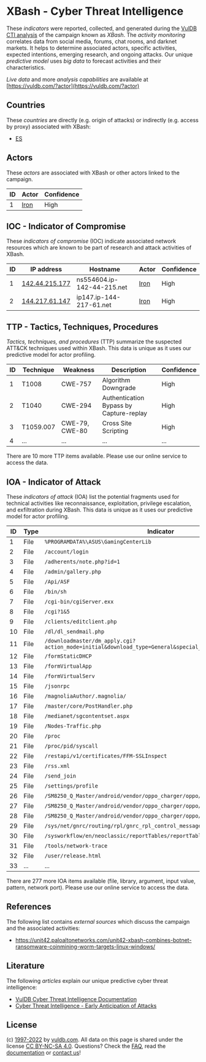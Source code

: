 # XBash - Cyber Threat Intelligence

These _indicators_ were reported, collected, and generated during the [VulDB CTI analysis](https://vuldb.com/?kb.cti) of the campaign known as _XBash_. The _activity monitoring_ correlates data from social media, forums, chat rooms, and darknet markets. It helps to determine associated actors, specific activities, expected intentions, emerging research, and ongoing attacks. Our unique _predictive model_ uses _big data_ to forecast activities and their characteristics.

_Live data_ and more _analysis capabilities_ are available at [https://vuldb.com/?actor](https://vuldb.com/?actor)

## Countries

These _countries_ are directly (e.g. origin of attacks) or indirectly (e.g. access by proxy) associated with XBash:

* [ES](https://vuldb.com/?country.es)

## Actors

These _actors_ are associated with XBash or other actors linked to the campaign.

ID | Actor | Confidence
-- | ----- | ----------
1 | [Iron](https://vuldb.com/?actor.iron) | High

## IOC - Indicator of Compromise

These _indicators of compromise_ (IOC) indicate associated network resources which are known to be part of research and attack activities of XBash.

ID | IP address | Hostname | Actor | Confidence
-- | ---------- | -------- | ----- | ----------
1 | [142.44.215.177](https://vuldb.com/?ip.142.44.215.177) | ns554604.ip-142-44-215.net | [Iron](https://vuldb.com/?actor.iron) | High
2 | [144.217.61.147](https://vuldb.com/?ip.144.217.61.147) | ip147.ip-144-217-61.net | [Iron](https://vuldb.com/?actor.iron) | High

## TTP - Tactics, Techniques, Procedures

_Tactics, techniques, and procedures_ (TTP) summarize the suspected ATT&CK techniques used within XBash. This data is unique as it uses our predictive model for actor profiling.

ID | Technique | Weakness | Description | Confidence
-- | --------- | -------- | ----------- | ----------
1 | T1008 | CWE-757 | Algorithm Downgrade | High
2 | T1040 | CWE-294 | Authentication Bypass by Capture-replay | High
3 | T1059.007 | CWE-79, CWE-80 | Cross Site Scripting | High
4 | ... | ... | ... | ...

There are 10 more TTP items available. Please use our online service to access the data.

## IOA - Indicator of Attack

These _indicators of attack_ (IOA) list the potential fragments used for technical activities like reconnaissance, exploitation, privilege escalation, and exfiltration during XBash. This data is unique as it uses our predictive model for actor profiling.

ID | Type | Indicator | Confidence
-- | ---- | --------- | ----------
1 | File | `%PROGRAMDATA%\ASUS\GamingCenterLib` | High
2 | File | `/account/login` | High
3 | File | `/adherents/note.php?id=1` | High
4 | File | `/admin/gallery.php` | High
5 | File | `/Api/ASF` | Medium
6 | File | `/bin/sh` | Low
7 | File | `/cgi-bin/cgiServer.exx` | High
8 | File | `/cgi?1&5` | Medium
9 | File | `/clients/editclient.php` | High
10 | File | `/dl/dl_sendmail.php` | High
11 | File | `/downloadmaster/dm_apply.cgi?action_mode=initial&download_type=General&special_cgi=get_language` | High
12 | File | `/formStaticDHCP` | High
13 | File | `/formVirtualApp` | High
14 | File | `/formVirtualServ` | High
15 | File | `/jsonrpc` | Medium
16 | File | `/magnoliaAuthor/.magnolia/` | High
17 | File | `/master/core/PostHandler.php` | High
18 | File | `/medianet/sgcontentset.aspx` | High
19 | File | `/Nodes-Traffic.php` | High
20 | File | `/proc` | Low
21 | File | `/proc/pid/syscall` | High
22 | File | `/restapi/v1/certificates/FFM-SSLInspect` | High
23 | File | `/rss.xml` | Medium
24 | File | `/send_join` | Medium
25 | File | `/settings/profile` | High
26 | File | `/SM8250_Q_Master/android/vendor/oppo_charger/oppo/charger_ic/oppo_mp2650.c` | High
27 | File | `/SM8250_Q_Master/android/vendor/oppo_charger/oppo/oppo_charger.c` | High
28 | File | `/SM8250_Q_Master/android/vendor/oppo_charger/oppo/oppo_vooc.c` | High
29 | File | `/sys/net/gnrc/routing/rpl/gnrc_rpl_control_messages.c` | High
30 | File | `/sysworkflow/en/neoclassic/reportTables/reportTables_Ajax` | High
31 | File | `/tools/network-trace` | High
32 | File | `/user/release.html` | High
33 | ... | ... | ...

There are 277 more IOA items available (file, library, argument, input value, pattern, network port). Please use our online service to access the data.

## References

The following list contains _external sources_ which discuss the campaign and the associated activities:

* https://unit42.paloaltonetworks.com/unit42-xbash-combines-botnet-ransomware-coinmining-worm-targets-linux-windows/

## Literature

The following _articles_ explain our unique predictive cyber threat intelligence:

* [VulDB Cyber Threat Intelligence Documentation](https://vuldb.com/?kb.cti)
* [Cyber Threat Intelligence - Early Anticipation of Attacks](https://www.scip.ch/en/?labs.20201022)

## License

(c) [1997-2022](https://vuldb.com/?kb.changelog) by [vuldb.com](https://vuldb.com/?kb.about). All data on this page is shared under the license [CC BY-NC-SA 4.0](https://creativecommons.org/licenses/by-nc-sa/4.0/). Questions? Check the [FAQ](https://vuldb.com/?kb.faq), read the [documentation](https://vuldb.com/?kb) or [contact us](https://vuldb.com/?contact)!
